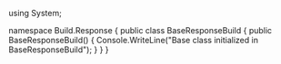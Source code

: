 using System;

namespace Build.Response
{
    public class BaseResponseBuild
    {
        public BaseResponseBuild()
        {
            Console.WriteLine("Base class initialized in BaseResponseBuild");
        }
    }
}